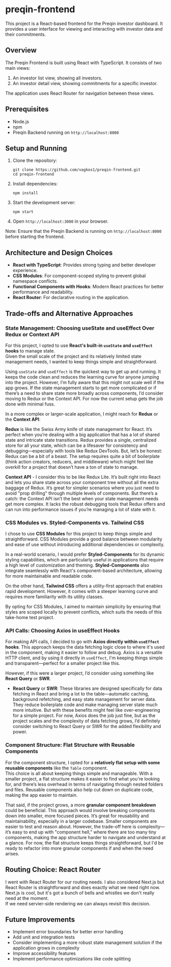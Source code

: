 # preqin-frontend

This project is a React-based frontend for the Preqin investor dashboard. It provides a user interface for viewing and interacting with investor data and their commitments.

## Overview

The Preqin Frontend is built using React with TypeScript. It consists of two main views:
1. An investor list view, showing all investors.
2. An investor detail view, showing commitments for a specific investor.

The application uses React Router for navigation between these views.

## Prerequisites

- Node.js
- npm
- Preqin Backend running on `http://localhost:8000`

## Setup and Running

1. Clone the repository:
   ```
   git clone https://github.com/vagkos1/preqin-frontend.git
   cd preqin-frontend
   ```

2. Install dependencies:
   ```
   npm install
   ```

3. Start the development server:
   ```
   npm start
   ```

4. Open `http://localhost:3000` in your browser.

Note: Ensure that the Preqin Backend is running on `http://localhost:8000` before starting the frontend.

## Architecture and Design Choices

- **React with TypeScript**: Provides strong typing and better developer experience.
- **CSS Modules**: For component-scoped styling to prevent global namespace conflicts.
- **Functional Components with Hooks**: Modern React practices for better performance and readability.
- **React Router**: For declarative routing in the application.

## Trade-offs and Alternative Approaches

### State Management: Choosing useState and useEffect Over Redux or Context API

For this project, I opted to use **React's built-in `useState` and `useEffect` hooks** to manage state.  
Given the small scale of the project and its relatively limited state management needs, I wanted to keep things simple and straightforward.  

Using `useState` and `useEffect` is the quickest way to get up and running. It keeps the code clean and reduces the learning curve for anyone jumping into the project. However, I’m fully aware that this might not scale well if the app grows. If the state management starts to get more complicated or if there’s a need to share state more broadly across components, I’d consider moving to Redux or the Context API. For now the current setup gets the job done with minimal fuss.

In a more complex or larger-scale application, I might reach for **Redux** or the **Context API**:

**Redux** is like the Swiss Army knife of state management for React. It’s perfect when you’re dealing with a big application that has a lot of shared state and intricate state transitions. Redux provides a single, centralized store for all your state, which can be a lifesaver for consistency and debugging—especially with tools like Redux DevTools. But, let’s be honest: Redux can be a bit of a beast. The setup requires quite a bit of boilerplate (think action creators, reducers, and middleware) which might feel like overkill for a project that doesn’t have a ton of state to manage.

**Context API** - I consider this to be like Redux Lite. It’s built right into React and lets you share state across your component tree without all the extra baggage of Redux. It’s great for simpler scenarios where you just need to avoid "prop drilling" through multiple levels of components. But there’s a catch: the Context API isn’t the best when your state management needs get more complex. It lacks the robust debugging tools that Redux offers and can run into performance issues if you’re managing a lot of state with it.

### CSS Modules vs. Styled-Components vs. Tailwind CSS

I chose to use **CSS Modules** for this project to keep things simple and straightforward. CSS Modules provide a good balance between modularity and ease of use without introducing additional dependencies or complexity.

In a real-world scenario, I would prefer **Styled-Components** for its dynamic styling capabilities, which are particularly useful in applications that require a high level of customization and theming. **Styled-Components** also integrate seamlessly with React's component-based architecture, allowing for more maintainable and readable code.

On the other hand, **Tailwind CSS** offers a utility-first approach that enables rapid development. However, it comes with a steeper learning curve and requires more familiarity with its utility classes.

By opting for CSS Modules, I aimed to maintain simplicity by ensuring that styles are scoped locally to prevent conflicts, which suits the needs of this take-home test project.

### API Calls: Choosing Axios in useEffect Hooks

For making API calls, I decided to go with **Axios directly within `useEffect` hooks**. This approach keeps the data fetching logic close to where it's used in the component, making it easier to follow and debug. Axios is a versatile HTTP client, and by using it directly in `useEffect`, I'm keeping things simple and transparent—perfect for a smaller project like this.

However, if this were a larger project, I’d consider using something like **React Query** or **SWR**. 

- **React Query** or **SWR**: These libraries are designed specifically for data fetching in React and bring a lot to the table—automatic caching, background refetching, and easy state management for server data. They reduce boilerplate code and make managing server state much more intuitive. But with these benefits might feel like over-engineering for a simple project. For now, Axios does the job just fine, but as the project scales and the complexity of data fetching grows, I’d definitely consider switching to React Query or SWR for the added flexibility and power.

### Component Structure: Flat Structure with Reusable Components

For the component structure, I opted for a **relatively flat setup with some reusable components** like the `Table` component.  
This choice is all about keeping things simple and manageable. With a smaller project, a flat structure makes it easier to find what you're looking for, and there’s less overhead in terms of navigating through nested folders and files. Reusable components also help cut down on duplicate code, making the app easier to maintain.

That said, if the project grows, a more **granular component breakdown** could be beneficial. This approach would involve breaking components down into smaller, more focused pieces. It’s great for reusability and maintainability, especially in a larger codebase. Smaller components are easier to test and reason about. However, the trade-off here is complexity—it’s easy to end up with "component hell," where there are too many tiny components, making the app structure harder to navigate and understand at a glance. For now, the flat structure keeps things straightforward, but I'd be ready to refactor into more granular components if and when the need arises.

## Routing Choice: React Router

I went with React Router for our routing needs. 
I also considered Next.js but React Router is straightforward and does exactly what we need right now.  
Next.js is cool, but it's got a bunch of bells and whistles we don't really need at the moment.  
If we need servier-side rendering we can always revisit this decision.

## Future Improvements

- Implement error boundaries for better error handling
- Add unit and integration tests
- Consider implementing a more robust state management solution if the application grows in complexity
- Improve accessibility features
- Implement performance optimizations like code splitting
